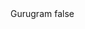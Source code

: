 <?xml version="1.0" encoding="UTF-8"?>
<CustomMetadata xmlns="http://soap.sforce.com/2006/04/metadata">
    <label>Gurugram</label>
    <protected>false</protected>
</CustomMetadata>
